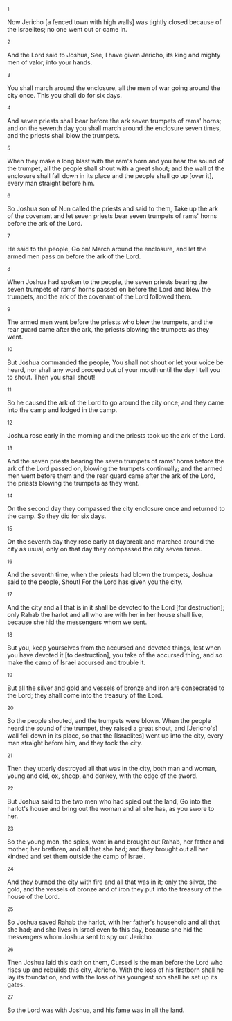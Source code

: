 <sup>1</sup> 

Now Jericho [a fenced town with high walls] was tightly closed because of the Israelites; no one went out or came in. 

<sup>2</sup> 

And the Lord said to Joshua, See, I have given Jericho, its king and mighty men of valor, into your hands. 

<sup>3</sup> 

You shall march around the enclosure, all the men of war going around the city once. This you shall do for six days. 

<sup>4</sup> 

And seven priests shall bear before the ark seven trumpets of rams' horns; and on the seventh day you shall march around the enclosure seven times, and the priests shall blow the trumpets. 

<sup>5</sup> 

When they make a long blast with the ram's horn and you hear the sound of the trumpet, all the people shall shout with a great shout; and the wall of the enclosure shall fall down in its place and the people shall go up [over it], every man straight before him. 

<sup>6</sup> 

So Joshua son of Nun called the priests and said to them, Take up the ark of the covenant and let seven priests bear seven trumpets of rams' horns before the ark of the Lord. 

<sup>7</sup> 

He said to the people, Go on! March around the enclosure, and let the armed men pass on before the ark of the Lord. 

<sup>8</sup> 

When Joshua had spoken to the people, the seven priests bearing the seven trumpets of rams' horns passed on before the Lord and blew the trumpets, and the ark of the covenant of the Lord followed them. 

<sup>9</sup> 

The armed men went before the priests who blew the trumpets, and the rear guard came after the ark, the priests blowing the trumpets as they went. 

<sup>10</sup> 

But Joshua commanded the people, You shall not shout or let your voice be heard, nor shall any word proceed out of your mouth until the day I tell you to shout. Then you shall shout! 

<sup>11</sup> 

So he caused the ark of the Lord to go around the city once; and they came into the camp and lodged in the camp. 

<sup>12</sup> 

Joshua rose early in the morning and the priests took up the ark of the Lord. 

<sup>13</sup> 

And the seven priests bearing the seven trumpets of rams' horns before the ark of the Lord passed on, blowing the trumpets continually; and the armed men went before them and the rear guard came after the ark of the Lord, the priests blowing the trumpets as they went. 

<sup>14</sup> 

On the second day they compassed the city enclosure once and returned to the camp. So they did for six days. 

<sup>15</sup> 

On the seventh day they rose early at daybreak and marched around the city as usual, only on that day they compassed the city seven times. 

<sup>16</sup> 

And the seventh time, when the priests had blown the trumpets, Joshua said to the people, Shout! For the Lord has given you the city. 

<sup>17</sup> 

And the city and all that is in it shall be devoted to the Lord [for destruction]; only Rahab the harlot and all who are with her in her house shall live, because she hid the messengers whom we sent. 

<sup>18</sup> 

But you, keep yourselves from the accursed and devoted things, lest when you have devoted it [to destruction], you take of the accursed thing, and so make the camp of Israel accursed and trouble it. 

<sup>19</sup> 

But all the silver and gold and vessels of bronze and iron are consecrated to the Lord; they shall come into the treasury of the Lord. 

<sup>20</sup> 

So the people shouted, and the trumpets were blown. When the people heard the sound of the trumpet, they raised a great shout, and [Jericho's] wall fell down in its place, so that the [Israelites] went up into the city, every man straight before him, and they took the city. 

<sup>21</sup> 

Then they utterly destroyed all that was in the city, both man and woman, young and old, ox, sheep, and donkey, with the edge of the sword. 

<sup>22</sup> 

But Joshua said to the two men who had spied out the land, Go into the harlot's house and bring out the woman and all she has, as you swore to her. 

<sup>23</sup> 

So the young men, the spies, went in and brought out Rahab, her father and mother, her brethren, and all that she had; and they brought out all her kindred and set them outside the camp of Israel. 

<sup>24</sup> 

And they  burned the city with fire and all that was in it; only the silver, the gold, and the vessels of bronze and of iron they put into the treasury of the house of the Lord. 

<sup>25</sup> 

So Joshua saved Rahab the harlot, with her father's household and all that she had; and she lives in Israel even to this day, because she hid the messengers whom Joshua sent to spy out Jericho. 

<sup>26</sup> 

Then Joshua laid this oath on them, Cursed is the man before the Lord who rises up and rebuilds this city, Jericho. With the loss of his firstborn shall he lay its foundation, and with the loss of his youngest son shall he set up its gates. 

<sup>27</sup> 

So the Lord was with Joshua, and his fame was in all the land.